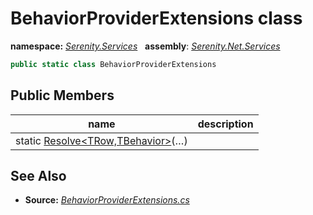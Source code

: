 # BehaviorProviderExtensions class
**namespace:** *[Serenity.Services](../README.md#serenity.services-namespace)*   **assembly**: *[Serenity.Net.Services](../README.md)*

```csharp
public static class BehaviorProviderExtensions
```

## Public Members

| name | description |
| --- | --- |
| static [Resolve&lt;TRow,TBehavior&gt;](BehaviorProviderExtensions/Resolve.md)(…) |  |

## See Also

* **Source:** *[BehaviorProviderExtensions.cs](https://github.com/serenity-is/Serenity/blob/master/src/Serenity.Net.Services/RequestHandlers/Behavior/BehaviorProviderExtensions.cs)*